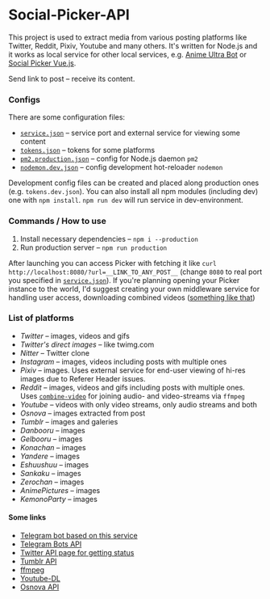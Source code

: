 # Social-Picker-API

This project is used to extract media from various posting platforms like Twitter, Reddit, Pixiv, Youtube and many others. It's written for Node.js and it works as local service for other local services, e.g. [Anime Ultra Bot](https://github.com/serguun42/Anime-Ultra-Bot) or [Social Picker Vue.js](https://github.com/serguun42/Social-Picker-Vue).

Send link to post – receive its content.

### Configs

There are some configuration files:
* [`service.json`](./config/service.json) – service port and external service for viewing some content
* [`tokens.json`](./config/tokens.json) – tokens for some platforms
* [`pm2.production.json`](./config/pm2.production.json) – config for Node.js daemon `pm2`
* [`nodemon.dev.json`](./config/nodemon.dev.json) – config development hot-reloader `nodemon`

Development config files can be created and placed along production ones (e.g. `tokens.dev.json`). You can also install all npm modules (including dev) one with `npm install`. `npm run dev` will run service in dev-environment.

### Commands / How to use
1. Install necessary dependencies – `npm i --production`
2. Run production server – `npm run production`

After launching you can access Picker with fetching it like `curl http://localhost:8080/?url=__LINK_TO_ANY_POST__` (change `8080` to real port you specified in [`service.json`](./config/service.json)). If you're planning opening your Picker instance to the world, I'd suggest creating your own middleware service for handling user access, downloading combined videos ([something like that](https://social.serguun42.ru/docs/redoc.html))

### List of platforms

* *Twitter* – images, videos and gifs
* *Twitter's direct images* – like twimg.com
* *Nitter* – Twitter clone
* *Instagram* – images, videos including posts with multiple ones
* *Pixiv* – images. Uses external service for end-user viewing of hi-res images due to Referer Header issues.
* *Reddit* – images, videos and gifs including posts with multiple ones. Uses [`combine-video`](./util/combine-video.js) for joining audio- and video-streams via `ffmpeg`
* *Youtube* – videos with only video streams, only audio streams and both
* *Osnova* – images extracted from post
* *Tumblr* – images and galeries
* *Danbooru* – images
* *Gelbooru* – images
* *Konachan* – images
* *Yandere* – images
* *Eshuushuu* – images
* *Sankaku* – images
* *Zerochan* – images
* *AnimePictures* – images
* *KemonoParty* – images


#### Some links
* [Telegram bot based on this service](https://github.com/serguun42/Anime-Ultra-Bot)
* [Telegram Bots API](https://core.telegram.org/bots/api)
* [Twitter API page for getting status](https://developer.twitter.com/en/docs/tweets/post-and-engage/api-reference/get-statuses-show-id)
* [Tumblr API](https://www.tumblr.com/docs/en/api/v2)
* [ffmpeg](https://ffmpeg.org/ffmpeg.html)
* [Youtube-DL](https://github.com/ytdl-org/youtube-dl)
* [Osnova API](https://cmtt-ru.github.io/osnova-api/)

